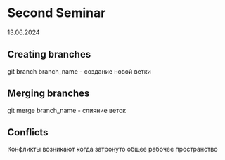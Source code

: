 # Second Seminar
13.06.2024
## Creating branches
git branch branch_name - создание новой ветки
## Merging branches 
git merge branch_name - слияние веток
## Conflicts
Конфликты возникают когда затронуто общее рабочее пространство